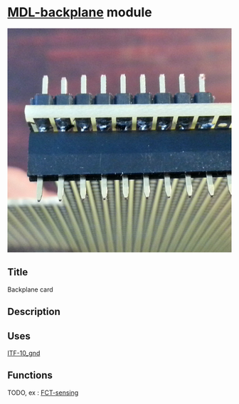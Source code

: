 # [MDL-backplane]() module
![](viewme.jpg)

## Title
Backplane card

## Description

## Uses
[ITF-10_gnd](../../interfaces/ITF-10-gnd)

## Functions
TODO, ex : [FCT-sensing](../../functions/FCT-sensing)
